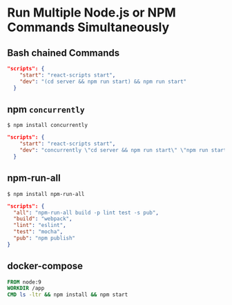 # Run Multiple Node.js or NPM Commands Simultaneously

## Bash chained Commands

```json
"scripts": {
    "start": "react-scripts start",
    "dev": "(cd server && npm run start) && npm run start"
  }
```

## npm `concurrently`

```
$ npm install concurrently
```

```json
"scripts": {
    "start": "react-scripts start",
    "dev": "concurrently \"cd server && npm run start\" \"npm run start\""
  }
```

## npm-run-all

```
$ npm install npm-run-all
```

```json
"scripts": {
  "all": "npm-run-all build -p lint test -s pub",
  "build": "webpack",
  "lint": "eslint",
  "test": "mocha",
  "pub": "npm publish"
}
```

## docker-compose

```dockerfile
FROM node:9
WORKDIR /app
CMD ls -ltr && npm install && npm start
```

